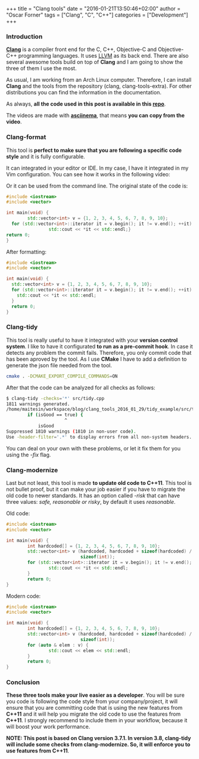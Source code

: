 +++
title = "Clang tools"
date = "2016-01-21T13:50:46+02:00"
author = "Oscar Forner"
tags = ["Clang", "C", "C++"]
categories = ["Development"]
+++

### Introduction

**[Clang](http://clang.llvm.org/)** is a compiler front end for the C, C++, Objective-C and Objective-C++ programming languages. It uses [LLVM](http://llvm.org/) as its back end. There are also several awesome tools build on top of **Clang** and I am going to show the three of them I use the most.

As usual, I am working from an Arch Linux computer. Therefore, I can install **Clang** and the tools from the repository (clang, clang-tools-extra). For other distributions you can find the information in the documentation.

As always, **all the code used in this post is available in this [repo](https://github.com/maitesin/blog/tree/master/clang_tools_2016_01_29)**.

The videos are made with **[asciinema](https://asciinema.org/)**, that means **you can copy from the video**.

### Clang-format

This tool is **perfect to make sure that you are following a specific code style** and it is fully configurable.

It can integrated in your editor or IDE. In my case, I have it integrated in my Vim configuration. You can see how it works in the following video:
<script type="text/javascript" src="https://asciinema.org/a/eas94n9bjs27c35xuix875xum.js" id="asciicast-eas94n9bjs27c35xuix875xum" async></script>

Or it can be used from the command line. The original state of the code is:

``` cpp
#include <iostream>
#include <vector>

int main(void) {
        std::vector<int> v = {1, 2, 3, 4, 5, 6, 7, 8, 9, 10};
  for (std::vector<int>::iterator it = v.begin(); it != v.end(); ++it) {
                std::cout << *it << std::endl;}
return 0;
}
```

After formatting:

``` cpp
#include <iostream>
#include <vector>

int main(void) {
  std::vector<int> v = {1, 2, 3, 4, 5, 6, 7, 8, 9, 10};
  for (std::vector<int>::iterator it = v.begin(); it != v.end(); ++it) {
    std::cout << *it << std::endl;
  }
  return 0;
}
```

### Clang-tidy

This tool is really useful to have it integrated with your **version control system**. I like to have it configurated **to run as a pre-commit hook**. In case it detects any problem the commit fails. Therefore, you only commit code that has been aproved by the tool. As I use **CMake** I have to add a definition to generate the json file needed from the tool.

``` bash
cmake . -DCMAKE_EXPORT_COMPILE_COMMANDS=ON
```

After that the code can be analyzed for all checks as follows:

``` bash
$ clang-tidy -checks='*' src/tidy.cpp 
1811 warnings generated.
/home/maitesin/workspace/blog/clang_tools_2016_01_29/tidy_example/src/tidy.cpp:5:16: warning: redundant boolean literal supplied to boolean operator [readability-simplify-boolean-expr]
        if (isGood == true) {
                      ^
            isGood
Suppressed 1810 warnings (1810 in non-user code).
Use -header-filter='.*' to display errors from all non-system headers.
```

You can deal on your own with these problems, or let it fix them for you using the *-fix* flag.
<script type="text/javascript" src="https://asciinema.org/a/def6c40kpd94p12i6e207gd4m.js" id="asciicast-def6c40kpd94p12i6e207gd4m" async></script>

### Clang-modernize

Last but not least, this tool is made **to update old code to C++11**. This tool is not bullet proof, but it can make your job easier if you have to migrate the old code to newer standards. It has an option called *-risk* that can have three values: *safe, reasonable or risky*, by default it uses *reasonable*.

Old code:

``` cpp
#include <iostream>
#include <vector>

int main(void) {
        int hardcoded[] = {1, 2, 3, 4, 5, 6, 7, 8, 9, 10};
        std::vector<int> v (hardcoded, hardcoded + sizeof(hardcoded) /
                            sizeof(int));
        for (std::vector<int>::iterator it = v.begin(); it != v.end(); ++it) {
                std::cout << *it << std::endl;
        }
        return 0;
}
```

Modern code:

``` cpp
#include <iostream>
#include <vector>

int main(void) {
        int hardcoded[] = {1, 2, 3, 4, 5, 6, 7, 8, 9, 10};
        std::vector<int> v (hardcoded, hardcoded + sizeof(hardcoded) /
                            sizeof(int));
        for (auto & elem : v) {
                std::cout << elem << std::endl;
        }
        return 0;
}
```

### Conclusion

**These three tools make your live easier as a developer**. You will be sure you code is following the code style from your company/project, it will ensure that you are committing code that is using the new features from **C++11** and it will help you migrate the old code to use the features from **C++11**. I strongly recommend to include them in your workflow, because it will boost your work performance.

**NOTE: This post is based on **Clang** version 3.7.1. In version 3.8, clang-tidy will include some checks from clang-modernize. So, it will enforce you to use features from C++11**.
